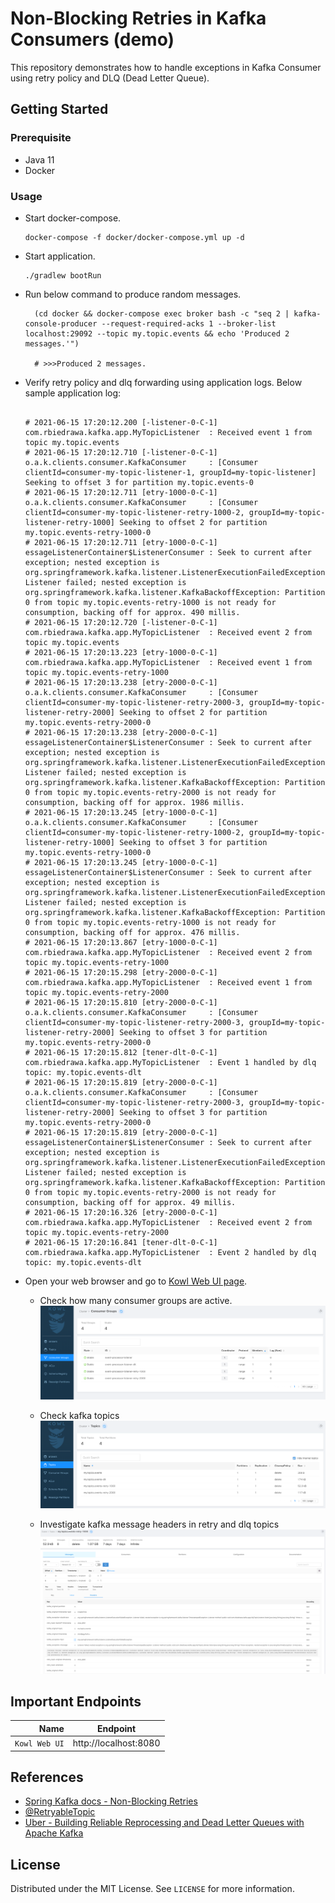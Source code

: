 # Non-Blocking Retries in Kafka Consumers (demo)

This repository demonstrates how to handle exceptions in Kafka Consumer using retry policy and DLQ (Dead Letter Queue).

## Getting Started

### Prerequisite

* Java 11
* Docker

### Usage

* Start docker-compose.
  ```shell
  docker-compose -f docker/docker-compose.yml up -d
  ```

* Start application.
  ```shell
  ./gradlew bootRun
  ```

* Run below command to produce random messages.
  ```shell
    (cd docker && docker-compose exec broker bash -c "seq 2 | kafka-console-producer --request-required-acks 1 --broker-list localhost:29092 --topic my.topic.events && echo 'Produced 2 messages.'")
    
    # >>>Produced 2 messages.
  ```

* Verify retry policy and dlq forwarding using application logs. Below sample application log:
  ```shell
  
  # 2021-06-15 17:20:12.200 [-listener-0-C-1] com.rbiedrawa.kafka.app.MyTopicListener  : Received event 1 from topic my.topic.events
  # 2021-06-15 17:20:12.710 [-listener-0-C-1] o.a.k.clients.consumer.KafkaConsumer     : [Consumer clientId=consumer-my-topic-listener-1, groupId=my-topic-listener] Seeking to offset 3 for partition my.topic.events-0
  # 2021-06-15 17:20:12.711 [etry-1000-0-C-1] o.a.k.clients.consumer.KafkaConsumer     : [Consumer clientId=consumer-my-topic-listener-retry-1000-2, groupId=my-topic-listener-retry-1000] Seeking to offset 2 for partition my.topic.events-retry-1000-0
  # 2021-06-15 17:20:12.711 [etry-1000-0-C-1] essageListenerContainer$ListenerConsumer : Seek to current after exception; nested exception is org.springframework.kafka.listener.ListenerExecutionFailedException: Listener failed; nested exception is org.springframework.kafka.listener.KafkaBackoffException: Partition 0 from topic my.topic.events-retry-1000 is not ready for consumption, backing off for approx. 490 millis.
  # 2021-06-15 17:20:12.720 [-listener-0-C-1] com.rbiedrawa.kafka.app.MyTopicListener  : Received event 2 from topic my.topic.events
  # 2021-06-15 17:20:13.223 [etry-1000-0-C-1] com.rbiedrawa.kafka.app.MyTopicListener  : Received event 1 from topic my.topic.events-retry-1000
  # 2021-06-15 17:20:13.238 [etry-2000-0-C-1] o.a.k.clients.consumer.KafkaConsumer     : [Consumer clientId=consumer-my-topic-listener-retry-2000-3, groupId=my-topic-listener-retry-2000] Seeking to offset 2 for partition my.topic.events-retry-2000-0
  # 2021-06-15 17:20:13.238 [etry-2000-0-C-1] essageListenerContainer$ListenerConsumer : Seek to current after exception; nested exception is org.springframework.kafka.listener.ListenerExecutionFailedException: Listener failed; nested exception is org.springframework.kafka.listener.KafkaBackoffException: Partition 0 from topic my.topic.events-retry-2000 is not ready for consumption, backing off for approx. 1986 millis.
  # 2021-06-15 17:20:13.245 [etry-1000-0-C-1] o.a.k.clients.consumer.KafkaConsumer     : [Consumer clientId=consumer-my-topic-listener-retry-1000-2, groupId=my-topic-listener-retry-1000] Seeking to offset 3 for partition my.topic.events-retry-1000-0
  # 2021-06-15 17:20:13.245 [etry-1000-0-C-1] essageListenerContainer$ListenerConsumer : Seek to current after exception; nested exception is org.springframework.kafka.listener.ListenerExecutionFailedException: Listener failed; nested exception is org.springframework.kafka.listener.KafkaBackoffException: Partition 0 from topic my.topic.events-retry-1000 is not ready for consumption, backing off for approx. 476 millis.
  # 2021-06-15 17:20:13.867 [etry-1000-0-C-1] com.rbiedrawa.kafka.app.MyTopicListener  : Received event 2 from topic my.topic.events-retry-1000
  # 2021-06-15 17:20:15.298 [etry-2000-0-C-1] com.rbiedrawa.kafka.app.MyTopicListener  : Received event 1 from topic my.topic.events-retry-2000
  # 2021-06-15 17:20:15.810 [etry-2000-0-C-1] o.a.k.clients.consumer.KafkaConsumer     : [Consumer clientId=consumer-my-topic-listener-retry-2000-3, groupId=my-topic-listener-retry-2000] Seeking to offset 3 for partition my.topic.events-retry-2000-0
  # 2021-06-15 17:20:15.812 [tener-dlt-0-C-1] com.rbiedrawa.kafka.app.MyTopicListener  : Event 1 handled by dlq topic: my.topic.events-dlt
  # 2021-06-15 17:20:15.819 [etry-2000-0-C-1] o.a.k.clients.consumer.KafkaConsumer     : [Consumer clientId=consumer-my-topic-listener-retry-2000-3, groupId=my-topic-listener-retry-2000] Seeking to offset 3 for partition my.topic.events-retry-2000-0
  # 2021-06-15 17:20:15.819 [etry-2000-0-C-1] essageListenerContainer$ListenerConsumer : Seek to current after exception; nested exception is org.springframework.kafka.listener.ListenerExecutionFailedException: Listener failed; nested exception is org.springframework.kafka.listener.KafkaBackoffException: Partition 0 from topic my.topic.events-retry-2000 is not ready for consumption, backing off for approx. 49 millis.
  # 2021-06-15 17:20:16.326 [etry-2000-0-C-1] com.rbiedrawa.kafka.app.MyTopicListener  : Received event 2 from topic my.topic.events-retry-2000
  # 2021-06-15 17:20:16.841 [tener-dlt-0-C-1] com.rbiedrawa.kafka.app.MyTopicListener  : Event 2 handled by dlq topic: my.topic.events-dlt
  ```

* Open your web browser and go to [Kowl Web UI page](http://localhost:8080/).
    * Check how many consumer groups are active.
      ![consumer-groups.png](./_docs/img/consumer-groups.png)

    * Check kafka topics
      ![topics.png](./_docs/img/topics.png)

    * Investigate kafka message headers in retry and dlq topics
      ![exception-message.png](./_docs/img/exception-message.png)

## Important Endpoints

| Name | Endpoint | 
| -------------:|:--------:|
| `Kowl Web UI` | http://localhost:8080 |

## References

* [Spring Kafka docs - Non-Blocking Retries](https://docs.spring.io/spring-kafka/reference/html/#retry-topic)
* [@RetryableTopic](https://docs.spring.io/spring-kafka/docs/current/api/org/springframework/kafka/annotation/RetryableTopic.html)
* [Uber - Building Reliable Reprocessing and Dead Letter Queues with Apache Kafka](https://eng.uber.com/reliable-reprocessing/)

## License

Distributed under the MIT License. See `LICENSE` for more information.
